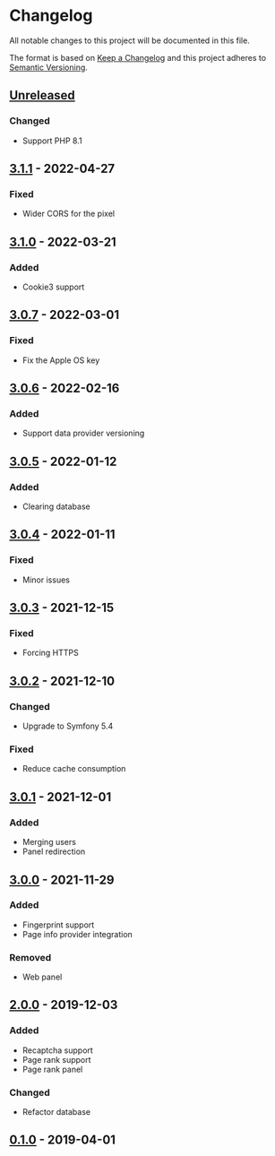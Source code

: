 # Changelog
All notable changes to this project will be documented in this file.

The format is based on [Keep a Changelog](https://keepachangelog.com/en/1.0.0/)
and this project adheres to [Semantic Versioning](https://semver.org/spec/v2.0.0.html).

## [Unreleased]
### Changed
- Support PHP 8.1

## [3.1.1] - 2022-04-27
### Fixed
- Wider CORS for the pixel

## [3.1.0] - 2022-03-21
### Added
- Cookie3 support

## [3.0.7] - 2022-03-01
### Fixed
- Fix the Apple OS key

## [3.0.6] - 2022-02-16
### Added
- Support data provider versioning

## [3.0.5] - 2022-01-12
### Added
- Clearing database

## [3.0.4] - 2022-01-11
### Fixed
- Minor issues

## [3.0.3] - 2021-12-15
### Fixed
- Forcing HTTPS

## [3.0.2] - 2021-12-10
### Changed
- Upgrade to Symfony 5.4
### Fixed
- Reduce cache consumption

## [3.0.1] - 2021-12-01
### Added
- Merging users
- Panel redirection

## [3.0.0] - 2021-11-29
### Added
- Fingerprint support
- Page info provider integration
### Removed
- Web panel

## [2.0.0] - 2019-12-03
### Added 
- Recaptcha support
- Page rank support
- Page rank panel
### Changed 
- Refactor database

## [0.1.0] - 2019-04-01


[Unreleased]: https://github.com/adshares/aduser/compare/v3.1.1..HEAD
[3.1.1]: https://github.com/adshares/aduser/compare/v3.1.0...v3.1.1
[3.1.0]: https://github.com/adshares/aduser/compare/v3.0.7...v3.1.0
[3.0.7]: https://github.com/adshares/aduser/compare/v3.0.6...v3.0.7
[3.0.6]: https://github.com/adshares/aduser/compare/v3.0.5...v3.0.6
[3.0.5]: https://github.com/adshares/aduser/compare/v3.0.4...v3.0.5
[3.0.4]: https://github.com/adshares/aduser/compare/v3.0.3...v3.0.4
[3.0.3]: https://github.com/adshares/aduser/compare/v3.0.2...v3.0.3
[3.0.2]: https://github.com/adshares/aduser/compare/v3.0.1...v3.0.2
[3.0.1]: https://github.com/adshares/aduser/compare/v3.0.0...v3.0.1
[3.0.0]: https://github.com/adshares/aduser/compare/v2.0.0...v3.0.0
[2.0.0]: https://github.com/adshares/aduser/compare/v0.1.0...v2.0.0
[0.1.0]: https://github.com/adshares/aduser/releases/tag/v0.1.0
